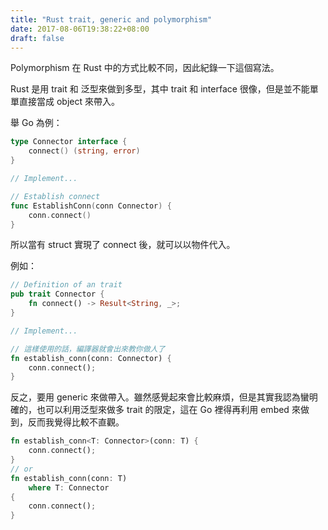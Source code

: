 ```yaml
---
title: "Rust trait, generic and polymorphism"
date: 2017-08-06T19:38:22+08:00
draft: false
---
```


Polymorphism 在 Rust 中的方式比較不同，因此紀錄一下這個寫法。

Rust 是用 trait 和 泛型來做到多型，其中 trait 和 interface 很像，但是並不能單單直接當成 object 來帶入。

舉 Go 為例：
```go
type Connector interface {
    connect() (string, error)
}

// Implement...

// Establish connect
func EstablishConn(conn Connector) {
    conn.connect()
}
```
所以當有 struct 實現了 connect 後，就可以以物件代入。

例如：
```rust
// Definition of an trait
pub trait Connector {
    fn connect() -> Result<String, _>;
}

// Implement...

// 這樣使用的話，編譯器就會出來教你做人了
fn establish_conn(conn: Connector) {
    conn.connect();
}
```

反之，要用 generic 來做帶入。雖然感覺起來會比較麻煩，但是其實我認為蠻明確的，也可以利用泛型來做多 trait 的限定，這在 Go 裡得再利用 embed 來做到，反而我覺得比較不直觀。

```rust
fn establish_conn<T: Connector>(conn: T) {
    conn.connect();
}
// or
fn establish_conn(conn: T) 
    where T: Connector
{
    conn.connect();
}
```